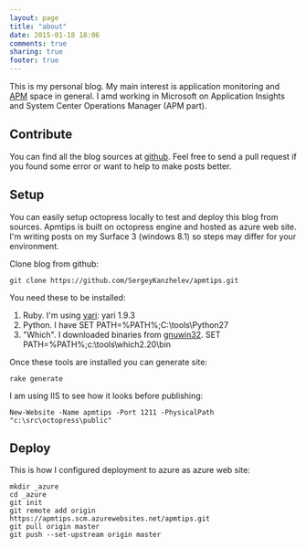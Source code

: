 ```yaml
---
layout: page
title: "about"
date: 2015-01-18 18:06
comments: true
sharing: true
footer: true
---
```

This is my personal blog. My main interest is application monitoring and [APM](http://en.wikipedia.org/wiki/Application_performance_management) space in general. I amd working in Microsoft on Application Insights and System Center Operations Manager (APM part).

Contribute
----------
You can find all the blog sources at [github](https://github.com/SergeyKanzhelev/apmtips). Feel free to send a pull request if you found some error or want to help to make posts better. 

Setup
-----
You can easily setup octopress locally to test and deploy this blog from sources. Apmtips is built on octopress engine and hosted as azure web site. I'm writing posts on my Surface 3 (windows 8.1) so steps may differ for your environment.

Clone blog from github:

```
git clone https://github.com/SergeyKanzhelev/apmtips.git
```

You need these to be installed:

1. Ruby. I'm using [yari](https://github.com/scottmuc/yari): yari 1.9.3
2. Python. I have SET PATH=%PATH%;C:\tools\Python27
3. "Which". I downloaded binaries from [gnuwin32](http://gnuwin32.sourceforge.net/packages/which.htm). SET PATH=%PATH%;c:\tools\which2.20\bin

Once these tools are installed you can generate site: 
```
rake generate
```

I am using IIS to see how it looks before publishing:

```
New-Website -Name apmtips -Port 1211 -PhysicalPath "c:\src\octopress\public"
```

Deploy
------
This is how I configured deployment to azure as azure web site:
```
mkdir _azure
cd _azure
git init
git remote add origin https://apmtips.scm.azurewebsites.net/apmtips.git
git pull origin master
git push --set-upstream origin master
```